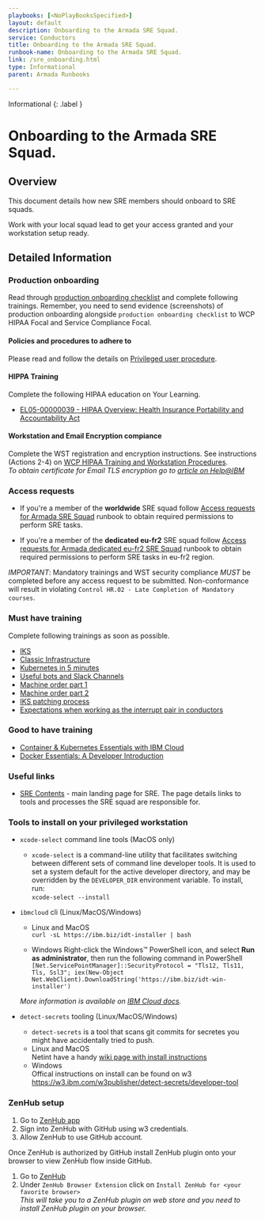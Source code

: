 ```yaml
---
playbooks: [<NoPlayBooksSpecified>]
layout: default
description: Onboarding to the Armada SRE Squad.
service: Conductors
title: Onboarding to the Armada SRE Squad.
runbook-name: Onboarding to the Armada SRE Squad.
link: /sre_onboarding.html
type: Informational
parent: Armada Runbooks

---
```


Informational
{: .label }

# Onboarding to the Armada SRE Squad.

## Overview

This document details how new SRE members should onboard to SRE squads.

Work with your local squad lead to get your access granted and your workstation setup ready.

## Detailed Information

### Production onboarding

Read through [production onboarding checklist](https://pages.github.ibm.com/alchemy-conductors/documentation-pages/docs/process/production_onboarding.html) and complete following trainings. Remember, you need to send evidence (screenshots) of production onboarding alongside `production onboarding checklist` to WCP HIPAA Focal and Service Compliance Focal.

#### Policies and procedures to adhere to

Please read and follow the details on [Privileged user procedure](https://pages.github.ibm.com/alchemy-conductors/documentation-pages/docs/process/privileged_user_procedure.html).

#### HIPPA Training

Complete the following HIPAA education on Your Learning.
* [EL05-00000039 - HIPAA Overview: Health Insurance Portability and Accountability Act](https://yourlearning.ibm.com/activity/EL05-00000039)


#### Workstation and Email Encryption compiance

Complete the WST registration and encryption instructions. See instructions (Actions 2-4) on [WCP HIPAA Training and Workstation Procedures](https://pages.github.ibm.com/ibmcloud/Security/guidance/WCP-HIPAA-Training.html).  
_To obtain certificate for Email TLS encryption go to [article on Help@IBM](https://w3.ibm.com/help/#/article/02109)_

### Access requests

- If you're a member of the **worldwide** SRE squad follow [Access requests for Armada SRE Squad](https://pages.github.ibm.com/alchemy-conductors/documentation-pages/docs/runbooks/sre_access_requests.html) runbook to obtain required permissions to perform SRE tasks.

- If you're a member of the **dedicated eu-fr2** SRE squad follow [Access requests for Armada dedicated eu-fr2 SRE Squad](https://pages.github.ibm.com/alchemy-conductors/documentation-pages/docs/runbooks/sre_access_requests_eu_fr2.html) runbook to obtain required permissions to perform SRE tasks in eu-fr2 region.

<span stype="color:red">*IMPORTANT*:</span> Mandatory trainings and WST security compliance *MUST* be completed before any access request to be submitted. Non-conformance will result in violating `Control HR.02 - Late Completion of Mandatory courses`.


### Must have training

Complete following trainings as soon as possible.

- [IKS](https://ibm.ent.box.com/file/558912808046)
- [Classic Infrastructure](https://ibm.ent.box.com/file/571666768239)
- [Kubernetes in 5 minutes](https://www.youtube.com/watch?v=PH-2FfFD2PU)
- [Useful bots and Slack Channels](https://ibm.ent.box.com/file/658922624214)
- [Machine order part 1](https://ibm.ent.box.com/file/658439612698)
- [Machine order part 2](https://ibm.ent.box.com/file/658883843608)
- [IKS patching process](https://ibm.ent.box.com/file/606784494940)
- [Expectations when working as the interrupt pair in conductors](./conductors_interrupt_pair.html)

### Good to have training

- [Container & Kubernetes Essentials with IBM Cloud](https://cognitiveclass.ai/courses/kubernetes-course)
- [Docker Essentials: A Developer Introduction](https://cognitiveclass.ai/courses/docker-essentials)

### Useful links

- [SRE Contents](./sre_contents.html) - main landing page for SRE. The page details links to tools and processes the SRE squad are responsible for.

### Tools to install on your privileged workstation

* `xcode-select` command line tools (MacOS only)
  * `xcode-select` is a command-line utility that facilitates switching between different sets of command line developer tools. It is used to set a system default for the active developer directory, and may be overridden by the `DEVELOPER_DIR` environment variable. To install, run:  
    `xcode-select --install`

* `ibmcloud` cli (Linux/MacOS/Windows)
  * Linux and MacOS  
    `curl -sL https://ibm.biz/idt-installer | bash`  

  * Windows
    Right-click the Windows™ PowerShell icon, and select **Run as administrator**, then run the following command in PowerShell  
    `[Net.ServicePointManager]::SecurityProtocol = "Tls12, Tls11, Tls, Ssl3"; iex(New-Object Net.WebClient).DownloadString('https://ibm.biz/idt-win-installer')`

  _More information is available on [IBM Cloud docs](https://cloud.ibm.com/docs/cli?topic=cli-getting-started)._

* `detect-secrets` tooling (Linux/MacOS/Windows)
  * `detect-secrets` is a tool that scans git commits for secretes you might have accidentally tried to push.
  * Linux and MacOS   
    Netint have a handy [wiki page with install instructions]( https://github.ibm.com/alchemy-netint/team/wiki/Detect-Secrets)
  * Windows  
    Offical instructions on install can be found on w3 https://w3.ibm.com/w3publisher/detect-secrets/developer-tool 


### ZenHub setup

1. Go to [ZenHub app](https://zenhub.ibm.com/app)
1. Sign into ZenHub with GitHub using w3 credentials.
1. Allow ZenHub to use GitHub account. 

Once ZenHub is authorized by GitHub install ZenHub plugin onto your browser to view ZenHub flow inside GitHub.

1. Go to [ZenHub](https://zenhub.ibm.com/)
1. Under `ZenHub Browser Extension` click on `Install ZenHub for <your favorite browser>`  
   _This will take you to a ZenHub plugin on web store and you need to install ZenHub plugin on your browser._
